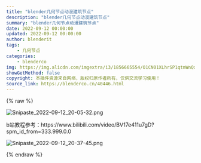 ```yaml
---
title: "blender几何节点动漫建筑节点"
description: "blender几何节点动漫建筑节点"
summary: "blender几何节点动漫建筑节点"
date: 2022-09-12 00:00:00
updated: 2022-09-12 00:00:00
author: blenderit
tags: 
    - 几何节点
categories:
    - blenderco
img: https://img.alicdn.com/imgextra/i3/1856665554/O1CN01XLhrSP1qtmWnQxYwJ_!!1856665554.png
showGetMethod: false
copyright: 本插件资源来自网络，版权归原作者所有，仅供交流学习使用！
source_link: https://blenderco.cn/40446.html
---
```


{% raw %}
<p><img src="https://img.alicdn.com/imgextra/i3/1856665554/O1CN01XLhrSP1qtmWnQxYwJ_!!1856665554.png" alt="Snipaste_2022-09-12_20-05-32.png"></p><p>b站教程参考：https://www.bilibili.com/video/BV17e411u7gD?spm_id_from=333.999.0.0</p><p><img src="https://img.alicdn.com/imgextra/i4/1856665554/O1CN015BiAuf1qtmWeAwby8_!!1856665554.png" alt="Snipaste_2022-09-12_20-37-45.png"></p>
<div style="display: none">blenderco</div>
{% endraw %}